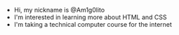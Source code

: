 - Hi, my nickname is @Am1g0lito
- I'm interested in learning more about HTML and CSS
- I'm taking a technical computer course for the internet
